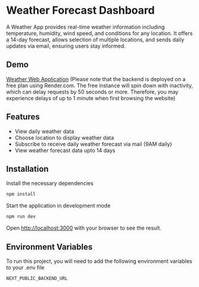 # Weather Forecast Dashboard

A Weather App provides real-time weather information including temperature, humidity, wind speed, and conditions for any location. It offers a 14-day forecast, allows selection of multiple locations, and sends daily updates via email, ensuring users stay informed.

## Demo

[Weather Web Application](https://weather-app-lake-pi-20.vercel.app/)
(Please note that the backend is deployed on a free plan using Render.com. The free instance will spin down with inactivity, which can delay requests by 50 seconds or more. Therefore, you may experience delays of up to 1 minute when first browsing the website)
## Features

- View daily weather data
- Choose location to display weather data
- Subscribe to receive daily weather forecast via mail (9AM daily)
- View weather forecast data upto 14 days


## Installation

Install the necessary dependencies
```bash
npm install
```
Start the application in development mode
```bash
npm run dev
```
Open [http://localhost:3000](http://localhost:3000) with your browser to see the result.

## Environment Variables

To run this project, you will need to add the following environment variables to your .env file

`NEXT_PUBLIC_BACKEND_URL`

